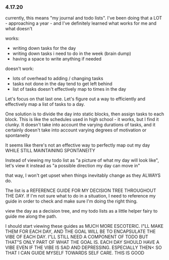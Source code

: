 
### 4.17.20
currently, this means "my journal and todo lists". I've been doing that a LOT - approaching a year - and I've definitely learned what works for me and what doesn't

works:
+ writing down tasks for the day
+ writing down tasks i need to do in the week (brain dump)
+ having a space to write anything if needed


doesn't work:
- lots of overhead to adding / changing tasks
- tasks not done in the day tend to get left behind
- list of tasks doesn't effectively map to times in the day


Let's focus on that last one. Let's figure out a way to efficiently and effectively map a list of tasks to a day.

One solution is to divide the day into static blocks, then assign tasks to each block. This is like the schedules used in high school - it works, but I find it clunky. It doesn't take into account the varying durations of tasks, and it certainly doesn't take into account varying degrees of motivation or spontaneity

It seems like there's not an effective way to perfectly map out my day WHILE STILL MAINTAINING SPONTANEITY

Instead of viewing my todo list as "a picture of what my day will look like", let's view it instead as "a possible direction my day can move in"

that way, I won't get upset when things inevitably change as they ALWAYS do.

The list is a REFERENCE GUIDE FOR MY DECISION TREE THROUGHOUT THE DAY. If I'm not sure what to do in a situation, I need to reference my guide in order to check and make sure I'm doing the right thing.

view the day as a decision tree, and my todo lists as a little helper fairy to guide me along the path.

I should start viewing these guides as MUCH MORE ESCOTERIC. I"LL MAKE THEM FOR EACH DAY, AND THE GOAL WILL BE TO ENCAPSULATE THE VIBE OF EACH DAY. I"LL STILL NEED A COMPONENT OF TODO BUT THAT"S ONLY PART OF WHAT THE GOAL IS. EACH DAY SHOULD HAVE A VIBE EVEN IF THE VIBE IS SAD AND DEPRESSING. ESPECIALLY THEN< SO THAT I CAN GUIDE MYSELF TOWARDS SELF CARE. THIS IS GOOD